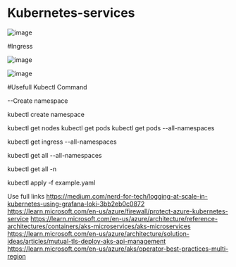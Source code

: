 # Kubernetes-services

![image](https://github.com/getratheesh/Kubernetes-services/assets/142021346/d0cf8b22-5f8d-4a8e-a96c-0b256f23423e)


#Ingress

![image](https://github.com/getratheesh/Kubernetes-services/assets/142021346/99b1d80d-c335-4859-a151-df67d8387783)

![image](https://github.com/getratheesh/Kubernetes-services/assets/142021346/ea34219a-fc54-4118-b091-85789e531a35)

#Usefull Kubectl Command 

--Create namespace

kubectl create namespace <namespaces>

kubectl get nodes
kubectl get pods
kubectl get pods --all-namespaces

kubectl get ingress --all-namespaces

kubectl get all --all-namespaces

kubectl get all  -n <namespaces>

kubectl apply -f example.yaml

Use full links
https://medium.com/nerd-for-tech/logging-at-scale-in-kubernetes-using-grafana-loki-3bb2eb0c0872
https://learn.microsoft.com/en-us/azure/firewall/protect-azure-kubernetes-service
https://learn.microsoft.com/en-us/azure/architecture/reference-architectures/containers/aks-microservices/aks-microservices
https://learn.microsoft.com/en-us/azure/architecture/solution-ideas/articles/mutual-tls-deploy-aks-api-management
https://learn.microsoft.com/en-us/azure/aks/operator-best-practices-multi-region


